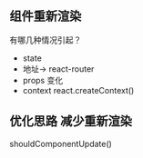 ## 组件重新渲染 
有哪几种情况引起？
- state
- 地址-> react-router
- props 变化
- context  react.createContext()

## 优化思路  减少重新渲染
shouldComponentUpdate()